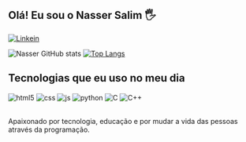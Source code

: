 ## Olá! Eu sou o Nasser Salim 🖐️

[![Linkein](https://img.shields.io/badge/LinkedIn-0077B5?style=for-the-badge&logo=linkedin&logoColor=white)]([https://www.linkedin.com/in/nasser-salim-04203b22a/])

![Nasser GitHub stats](https://github-readme-stats.vercel.app/api?username=NasserSalim1&show_icons=true&theme=dracula)
[![Top Langs](https://github-readme-stats.vercel.app/api/top-langs/?username=NasserSalim1&theme=dracula)](https://github.com/NasserSalim1/github-readme-stats)

## Tecnologias que eu uso no meu dia

<div style="display: inline_block">
  <img align="center" alt="html5" src="https://img.shields.io/badge/HTML5-E34F26?style=for-the-badge&logo=html5&logoColor=white" />
  <img align="center" alt="css" src="https://img.shields.io/badge/CSS3-1572B6?style=for-the-badge&logo=css3&logoColor=white" />
  <img align="center" alt="js" src="https://img.shields.io/badge/JavaScript-F7DF1E?style=for-the-badge&logo=javascript&logoColor=black" />
  <img align="center" alt="python" src="https://img.shields.io/badge/Python-3776AB?style=for-the-badge&logo=python&logoColor=white" />
  <img align="center" alt="C" src="https://img.shields.io/badge/C-00599C?style=for-the-badge&logo=c&logoColor=white" />
  <img align="center" alt="C++" src="https://img.shields.io/badge/C%2B%2B-00599C?style=for-the-badge&logo=c%2B%2B&logoColor=white" />
</div><br/>

Apaixonado por tecnologia, educação e por mudar a vida das pessoas através da programação.
